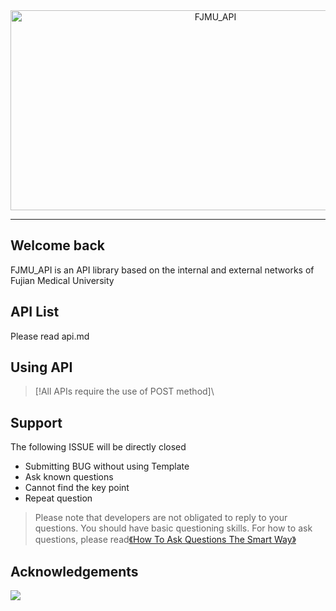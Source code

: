 <div align="center">
  <img src="https://socialify.git.ci/Image-Net/FJMU_API/image?description=1&font=Inter&name=1&pattern=Plus&stargazers=1&theme=Auto" alt="FJMU_API" width="640" height="320" />
</div>

---

## Welcome back
FJMU_API is an API library based on the internal and external networks of Fujian Medical University

## API List
Please read api.md

## Using API
> [!All APIs require the use of POST method]\

## Support
The following ISSUE will be directly closed

- Submitting BUG without using Template
- Ask known questions
- Cannot find the key point
- Repeat question

> Please note that developers are not obligated to reply to your questions. You should have basic questioning skills.
> For how to ask questions, please read[《How To Ask Questions The Smart Way》](https://github.com/ryanhanwu/How-To-Ask-Questions-The-Smart-Way/blob/main/README-zh_CN.md)

## Acknowledgements
<a href="https://github.com/Image-Net/FJMU_API/graphs/contributors">
  <img src="https://contrib.rocks/image?repo=Image-Net/FJMU_API" />
</a>
